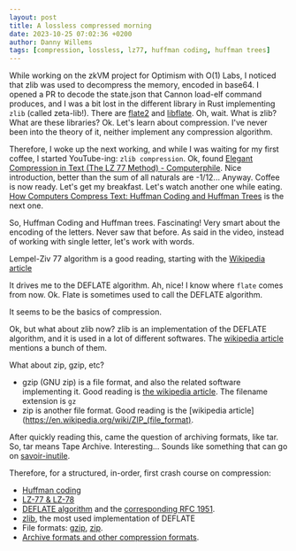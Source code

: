 ```yaml
---
layout: post
title: A lossless compressed morning
date: 2023-10-25 07:02:36 +0200
author: Danny Willems
tags: [compression, lossless, lz77, huffman coding, huffman trees]
---
```


While working on the zkVM project for Optimism with O(1) Labs, I noticed that zlib was used to decompress the memory, encoded in base64.
I opened a PR to decode the state.json that Cannon load-elf command produces,
and I was a bit lost in the different library in Rust implementing `zlib`
(called zeta-lib!). There
are [flate2](https://crates.io/crates/flate2) and [libflate](https://github.com/sile/libflate).
Oh, wait. What is zlib? What are these libraries?
Ok. Let's learn about compression. I've never been into the theory of it,
neither implement any compression algorithm.

Therefore, I woke up the next working, and while I was waiting for my first coffee, I started YouTube-ing: `zlib compression`.
Ok, found [Elegant Compression in Text (The LZ 77 Method) - Computerphile](https://www.youtube.com/watch?v=goOa3DGezUA).
Nice introduction, better than the sum of all naturals are -1/12... Anyway.
Coffee is now ready.
Let's get my breakfast.
Let's watch another one while eating.
[How Computers Compress Text: Huffman Coding and Huffman
Trees](https://www.youtube.com/watch?v=JsTptu56GM8) is the next one.

So, Huffman Coding and Huffman trees. Fascinating! Very smart about the encoding
of the letters. Never saw that before.
As said in the video, instead of working with single letter, let's work with words.

Lempel-Ziv 77 algorithm is a good reading, starting with the [Wikipedia article](https://en.wikipedia.org/wiki/LZ77_and_LZ78)

It drives me to the DEFLATE algorithm. Ah, nice! I know where `flate` comes from now. Ok.
Flate is sometimes used to call the DEFLATE algorithm.

It seems to be the basics of compression.

Ok, but what about zlib now?
zlib is an implementation of the DEFLATE algorithm, and it is used in a lot of different softwares.
The [wikipedia article](https://en.wikipedia.org/wiki/Zlib) mentions a bunch of them.

What about zip, gzip, etc?
- gzip (GNU zip) is a file format, and also the related software implementing it. Good
reading is [the wikipedia article](https://en.wikipedia.org/wiki/Gzip). The filename extension is `gz`
- zip is another file format. Good reading is the [wikipedia article](https://en.wikipedia.org/wiki/ZIP_(file_format).

After quickly reading this, came the question of archiving formats, like tar.
So, tar means Tape Archive. Interesting... Sounds like something that can go on [savoir-inutile](https://savoir-inutile.com/).

Therefore, for a structured, in-order, first crash course on compression:

- [Huffman coding](https://en.wikipedia.org/wiki/Huffman_coding)
- [LZ-77 & LZ-78](https://en.wikipedia.org/wiki/LZ77_and_LZ78)
- [DEFLATE algorithm](https://en.wikipedia.org/wiki/Deflate) and the [corresponding RFC 1951](https://datatracker.ietf.org/doc/html/rfc1951).
- [zlib](https://en.wikipedia.org/wiki/Zlib), the most used implementation of DEFLATE
- File formats: [gzip](https://en.wikipedia.org/wiki/Gzip), [zip](https://en.wikipedia.org/wiki/ZIP_(file_format)).
- [Archive formats and other compression formats](https://en.wikipedia.org/wiki/List_of_archive_formats).
